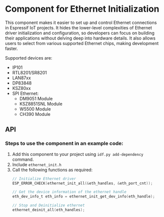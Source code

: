 # Component for Ethernet Initialization

This component makes it easier to set up and control Ethernet connections in Espressif IoT projects. It hides the lower-level complexities of Ethernet driver initialization and configuration, so developers can focus on building their applications without delving deep into hardware details.
It also allows users to select from various supported Ethernet chips, making development faster.

Supported devices are:
* IP101
* RTL8201/SR8201
* LAN87xx
* DP83848
* KSZ80xx
* SPI Ethernet:
    * DM9051 Module
    * KSZ8851SNL Module
    * W5500 Module
    * CH390 Module

## API

### Steps to use the component in an example code:
1. Add this component to your project using ```idf.py add-dependency``` command.
2. Include ```ethernet_init.h```
3. Call the following functions as required:
    ```c
    // Initialize Ethernet driver
    ESP_ERROR_CHECK(ethernet_init_all(&eth_handles, &eth_port_cnt));

    // Get the device information of the ethernet handle
    eth_dev_info_t eth_info = ethernet_init_get_dev_info(eth_handle);

    // Stop and Deinitialize ethernet
    ethernet_deinit_all(eth_handles);
    ```
